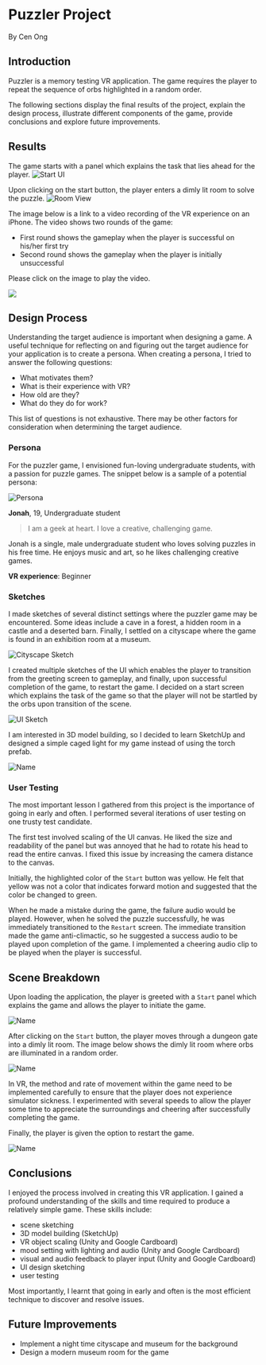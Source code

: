 # Puzzler Project
By Cen Ong

## Introduction
Puzzler is a memory testing VR application. The game requires the player to repeat the sequence of orbs highlighted in a random order.

The following sections display the final results of the project, explain the design process, illustrate different components of the game, provide conclusions and explore future improvements. 
 
## Results

The game starts with a panel which explains the task that lies ahead for the player.
![](media/vrstart.png?raw=true "Start UI")

Upon clicking on the start button, the player enters a dimly lit room to solve the puzzle.
![](media/vrroomviewcenter.png?raw=true "Room View")

The image below is a link to a video recording of the VR experience on an iPhone. The video shows two rounds of the game:
- First round shows the gameplay when the player is successful on his/her first try
- Second round shows the gameplay when the player is initially unsuccessful

Please click on the image to play the video.

[![](https://img.youtube.com/vi/pZc5vHyaPdE/0.jpg)](https://www.youtube.com/watch?v=pZc5vHyaPdE "VR Experience on iPhone")

## Design Process

Understanding the target audience is important when designing a game. A useful technique for reflecting on and figuring out the target audience for your application is to create a persona. When creating a persona, I tried to answer the following questions:
- What motivates them?
- What is their experience with VR?
- How old are they?
- What do they do for work?

This list of questions is not exhaustive. There may be other factors for consideration when determining the target audience.
 
### Persona

For the puzzler game, I envisioned fun-loving undergraduate students, with a passion for puzzle games. The snippet below is a sample of a potential persona:

![](media/persona.png?raw=true "Persona")

**Jonah**, 19, Undergraduate student

>I am a geek at heart. I love a creative, challenging game.

Jonah is a single, male undergraduate student who loves solving puzzles in his free time. He enjoys music and art, so he likes challenging creative games.

**VR experience**: Beginner

### Sketches

I made sketches of several distinct settings where the puzzler game may be encountered. Some ideas include a cave in a forest, a hidden room in a castle and a deserted barn. Finally, I settled on a cityscape where the game is found in an exhibition room at a museum.

![](media/cityscape.jpg?raw=true "Cityscape Sketch")

I created multiple sketches of the UI which enables the player to transition from the greeting screen to gameplay, and finally, upon successful completion of the game, to restart the game. I decided on a start screen which explains the task of the game so that the player will not be startled by the orbs upon transition of the scene.

![](media/uisketches.png?raw=true "UI Sketch")

I am interested in 3D model building, so I decided to learn SketchUp and designed a simple caged light for my game instead of using the torch prefab. 

![](media/gamelight.png?raw=true "Name")

### User Testing

The most important lesson I gathered from this project is the importance of going in early and often. I performed several iterations of user testing on one trusty test candidate.

The first test involved scaling of the UI canvas. He liked the size and readability of the panel but was annoyed that he had to rotate his head to read the entire canvas. I fixed this issue by increasing the camera distance to the canvas.

Initially, the highlighted color of the ```Start``` button was yellow. He felt that yellow was not a color that indicates forward motion and suggested that the color be changed to green.

When he made a mistake during the game, the failure audio would be played. However, when he solved the puzzle successfully, he was immediately transitioned to the ```Restart``` screen. The immediate transition made the game anti-climactic, so he suggested a success audio to be played upon completion of the game. I implemented a cheering audio clip to be played when the player is successful.

## Scene Breakdown

Upon loading the application, the player is greeted with a ```Start``` panel which explains the game and allows the player to initiate the game.

![](media/startscene.png?raw=true "Name")

After clicking on the ```Start``` button, the player moves through a dungeon gate into a dimly lit room. The image below shows the dimly lit room where orbs are illuminated in a random order.

![](media/playscene.png?raw=true "Name")

In VR, the method and rate of movement within the game need to be implemented carefully to ensure that the player does not experience simulator sickness. I experimented with several speeds to allow the player some time to appreciate the surroundings and cheering after successfully completing the game.

Finally, the player is given the option to restart the game.

![](media/restartscene.png?raw=true "Name")

## Conclusions

I enjoyed the process involved in creating this VR application. I gained a profound understanding of the skills and time required to produce a relatively simple game. These skills include: 
- scene sketching
- 3D model building (SketchUp)
- VR object scaling (Unity and Google Cardboard)
- mood setting with lighting and audio (Unity and Google Cardboard)
- visual and audio feedback to player input (Unity and Google Cardboard)
- UI design sketching
- user testing

Most importantly, I learnt that going in early and often is the most efficient technique to discover and resolve issues. 

## Future Improvements

- Implement a night time cityscape and museum for the background
- Design a modern museum room for the game
